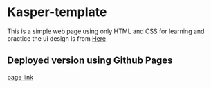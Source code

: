 # Kasper-template
This is a simple web page using only HTML and CSS for learning and practice 
the ui design is from [Here]([https://www.graphberry.com/item/leon-psd-agency-template](https://www.graphberry.com/item/kasper-one-page-psd-template))

## Deployed version using Github Pages
[page link](https://ziad-elshrief.github.io/Kasper-template/)
